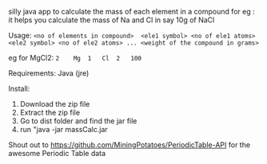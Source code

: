 silly java app to calculate the mass of each element in a compound
for eg : it helps you calculate the mass of Na and Cl in say 10g of NaCl

Usage:
`<no of elements in compound>  <ele1 symbol> <no of ele1 atoms> <ele2 symbol> <no of ele2 atoms> ... <weight of the compound in grams> `

eg for MgCl2: `2	Mg	1	Cl	2	100 `


Requirements: Java (jre)

Install:

1. Download the zip file
2. Extract the zip file
3. Go to dist folder and find the jar file
4. run "java -jar  massCalc.jar <options as given above>

Shout out to https://github.com/MiningPotatoes/PeriodicTable-API for the 
awesome Periodic Table data
